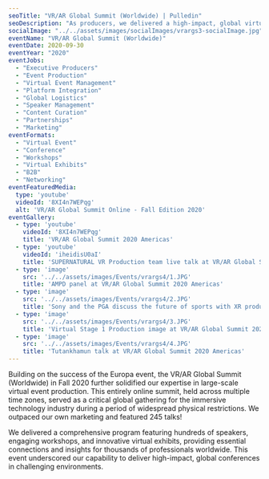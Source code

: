 ```yaml
---
seoTitle: "VR/AR Global Summit (Worldwide) | Pulledin"
seoDescription: "As producers, we delivered a high-impact, global virtual conference for the immersive technology industry, featuring hundreds of speakers and thousands of attendees."
socialImage: "../../assets/images/socialImages/vrargs3-socialImage.jpg"
eventName: "VR/AR Global Summit (Worldwide)"
eventDate: 2020-09-30
eventYear: "2020"
eventJobs:
  - "Executive Producers"
  - "Event Production"
  - "Virtual Event Management"
  - "Platform Integration"
  - "Global Logistics"
  - "Speaker Management"
  - "Content Curation"
  - "Partnerships"
  - "Marketing"
eventFormats:
  - "Virtual Event"
  - "Conference"
  - "Workshops"
  - "Virtual Exhibits"
  - "B2B"
  - "Networking"
eventFeaturedMedia:
  type: 'youtube'
  videoId: '8XI4n7WEPqg'
  alt: 'VR/AR Global Summit Online - Fall Edition 2020'
eventGallery:
  - type: 'youtube'
    videoId: '8XI4n7WEPqg'
    title: 'VR/AR Global Summit 2020 Americas'
  - type: 'youtube'
    videoId: 'iheidisU0aI'
    title: 'SUPERNATURAL VR Production team live talk at VR/AR Global Summit 2020 Americas' # <-- This title was missing
  - type: 'image'
    src: '../../assets/images/Events/vrargs4/1.JPG'
    title: 'AMPD panel at VR/AR Global Summit 2020 Americas'
  - type: 'image'
    src: '../../assets/images/Events/vrargs4/2.JPG'
    title: 'Sony and the PGA discuss the future of sports with XR production'
  - type: 'image'
    src: '../../assets/images/Events/vrargs4/3.JPG'
    title: 'Virtual Stage 1 Production image at VR/AR Global Summit 2020 Americas'
  - type: 'image'
    src: '../../assets/images/Events/vrargs4/4.JPG'
    title: 'Tutankhamun talk at VR/AR Global Summit 2020 Americas'
---
```


Building on the success of the Europa event, the VR/AR Global Summit (Worldwide) in Fall 2020 further solidified our expertise in large-scale virtual event production. This entirely online summit, held across multiple time zones, served as a critical global gathering for the immersive technology industry during a period of widespread physical restrictions. We outpaced our own marketing and featured 245 talks!

We delivered a comprehensive program featuring hundreds of speakers, engaging workshops, and innovative virtual exhibits, providing essential connections and insights for thousands of professionals worldwide. This event underscored our capability to deliver high-impact, global conferences in challenging environments.
